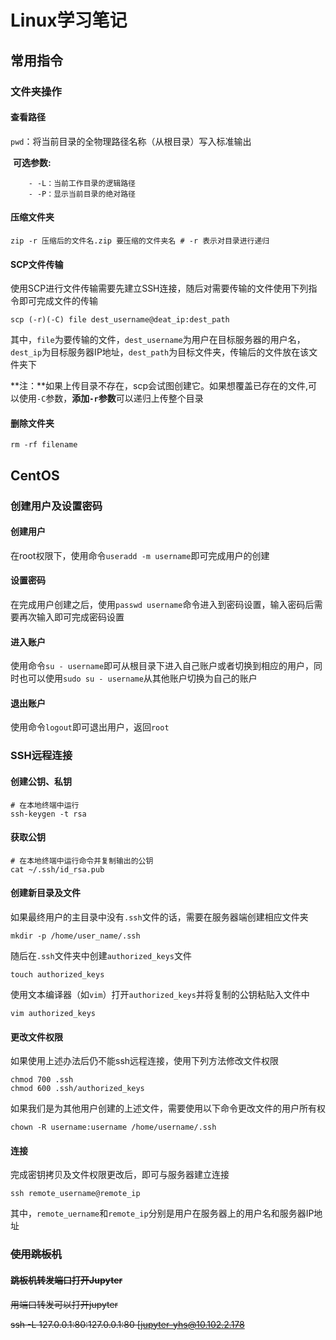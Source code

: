 # Linux学习笔记

## 常用指令

### 文件夹操作

#### 查看路径

`pwd`：将当前目录的全物理路径名称（从根目录）写入标准输出

​	**可选参数:**

		- -L：当前工作目录的逻辑路径
		- -P：显示当前目录的绝对路径

#### 压缩文件夹

```
zip -r 压缩后的文件名.zip 要压缩的文件夹名 # -r 表示对目录进行递归
```

#### SCP文件传输

使用SCP进行文件传输需要先建立SSH连接，随后对需要传输的文件使用下列指令即可完成文件的传输

```
scp (-r)(-C) file dest_username@deat_ip:dest_path
```

其中，`file`为要传输的文件，`dest_username`为用户在目标服务器的用户名，`dest_ip`为目标服务器IP地址，`dest_path`为目标文件夹，传输后的文件放在该文件夹下

**注：**如果上传目录不存在，scp会试图创建它。如果想覆盖已存在的文件,可以使用`-C`参数，**添加`-r`参数**可以递归上传整个目录

#### 删除文件夹

```
rm -rf filename
```

## CentOS

### 创建用户及设置密码

#### 创建用户

在root权限下，使用命令`useradd -m username`即可完成用户的创建

#### 设置密码

在完成用户创建之后，使用`passwd username`命令进入到密码设置，输入密码后需要再次输入即可完成密码设置

#### 进入账户

使用命令`su - username`即可从根目录下进入自己账户或者切换到相应的用户，同时也可以使用`sudo su - username`从其他账户切换为自己的账户

#### 退出账户

使用命令`logout`即可退出用户，返回`root`

### SSH远程连接

#### 创建公钥、私钥

```
# 在本地终端中运行
ssh-keygen -t rsa
```

#### 获取公钥

```
# 在本地终端中运行命令并复制输出的公钥
cat ~/.ssh/id_rsa.pub
```

#### 创建新目录及文件

如果最终用户的主目录中没有`.ssh`文件的话，需要在服务器端创建相应文件夹

```
mkdir -p /home/user_name/.ssh
```

随后在`.ssh`文件夹中创建`authorized_keys`文件

```
touch authorized_keys
```

使用文本编译器（如`vim`）打开`authorized_keys`并将复制的公钥粘贴入文件中

```
vim authorized_keys
```

#### 更改文件权限

如果使用上述办法后仍不能ssh远程连接，使用下列方法修改文件权限

```
chmod 700 .ssh 
chmod 600 .ssh/authorized_keys
```

如果我们是为其他用户创建的上述文件，需要使用以下命令更改文件的用户所有权

```
chown -R username:username /home/username/.ssh
```

#### 连接

完成密钥拷贝及文件权限更改后，即可与服务器建立连接

```
ssh remote_username@remote_ip
```

其中，`remote_uername`和`remote_ip`分别是用户在服务器上的用户名和服务器IP地址

### ~~使用跳板机~~

#### ~~跳板机转发端口打开Jupyter~~

~~用端口转发可以打开jupyter~~

~~ssh -L 127.0.0.1:80:127.0.0.1:80 [jupyter-yhs@10.102.2.178~~
